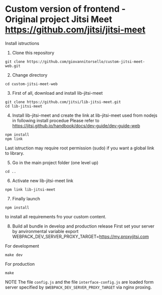 # Custom version of frontend - Original project Jitsi Meet https://github.com/jitsi/jitsi-meet

Install istructions

1) Clone this repository
```
git clone https://github.com/giovannitorsello/custom-jitsi-meet-web.git
```
2) Change directory
```
cd custom-jitsi-meet-web
```

3) First of all, download and install lib-jitsi-meet
```
git clone https://github.com/jitsi/lib-jitsi-meet.git
cd lib-jitsi-meet
```

4) Install lib-jitsi-meet and create the link at lib-jitsi-meet used from nodejs in following install procedue
Please refer to  https://jitsi.github.io/handbook/docs/dev-guide/dev-guide-web
```
npm install
npm link
```
Last istruction may require root permission (sudo) if you want a global link to library.

5) Go in the main project folder (one level up)
```
cd ..
```

6) Activate new lib-jitsi-meet link
```
npm link lib-jitsi-meet
```

7) Finally launch 
```
npm install
```
to install all requirements fro your custom content.

8) Build all bundle in develop and production release
First set your server by anvironmental variable
export WEBPACK_DEV_SERVER_PROXY_TARGET=https://my.proxyjitsi.com


For development
```
make dev 
```

For production
```
make
```

NOTE
The file `config.js` and the file `interface-config.js` are loaded form server specified by `$WEBPACK_DEV_SERVER_PROXY_TARGET`
via nginx proxing.



